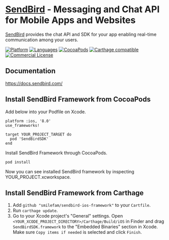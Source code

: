 # [SendBird](https://sendbird.com) - Messaging and Chat API for Mobile Apps and Websites
[SendBird](https://sendbird.com) provides the chat API and SDK for your app enabling real-time communication among your users.

[![Platform](https://img.shields.io/badge/platform-iOS-orange.svg)](https://cocoapods.org/pods/SendBirdSDK)
[![Languages](https://img.shields.io/badge/language-Objective--C%20%7C%20Swift-orange.svg)](https://github.com/smilefam/sendbird-ios-framework)
[![CocoaPods](https://img.shields.io/badge/pod-v3.0.76-green.svg)](https://cocoapods.org/pods/SendBirdSDK)
[![Carthage compatible](https://img.shields.io/badge/Carthage-compatible-4BC51D.svg?style=flat)](https://github.com/Carthage/Carthage)
[![Commercial License](https://img.shields.io/badge/license-Commercial-brightgreen.svg)](https://github.com/smilefam/sendbird-ios-framework/blob/master/LICENSE.md)

## Documentation
https://docs.sendbird.com/

## Install SendBird Framework from CocoaPods

Add below into your Podfile on Xcode.

```
platform :ios, '8.0'
use_frameworks!

target YOUR_PROJECT_TARGET do
  pod 'SendBirdSDK'
end
```

Install SendBird Framework through CocoaPods.

```
pod install
```

Now you can see installed SendBird framework by inspecting YOUR_PROJECT.xcworkspace.

## Install SendBird Framework from Carthage

1. Add `github "smilefam/sendbird-ios-framework"` to your `Cartfile`.
2. Run `carthage update`.
3. Go to your Xcode project's "General" settings. Open `<YOUR_XCODE_PROJECT_DIRECTORY>/Carthage/Build/iOS` in Finder and drag `SendBirdSDK.framework` to the "Embedded Binaries" section in Xcode. Make sure `Copy items if needed` is selected and click `Finish`.
